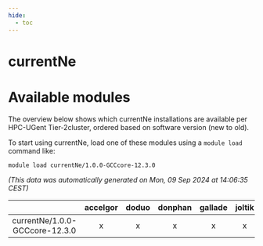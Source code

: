 ```yaml
---
hide:
  - toc
---
```


currentNe
=========

# Available modules


The overview below shows which currentNe installations are available per HPC-UGent Tier-2cluster, ordered based on software version (new to old).

To start using currentNe, load one of these modules using a `module load` command like:

```shell
module load currentNe/1.0.0-GCCcore-12.3.0
```

*(This data was automatically generated on Mon, 09 Sep 2024 at 14:06:35 CEST)*  

| |accelgor|doduo|donphan|gallade|joltik|shinx|skitty|
| :---: | :---: | :---: | :---: | :---: | :---: | :---: | :---: |
|currentNe/1.0.0-GCCcore-12.3.0|x|x|x|x|x|x|x|

